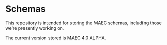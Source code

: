 Schemas
=======

This repository is intended for storing the MAEC schemas, including those we're presently working on. 

The current version stored is MAEC 4.0 ALPHA.